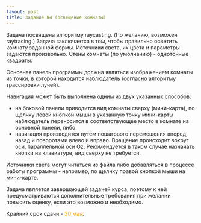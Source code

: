 ```yaml
---
layout: post
title: Задание №4 (освещение комнаты)
---
```


Задача посвящена алгоритму raycasting. (По желанию, возможен raytracing.) Задача заключается в том, чтобы правильно осветить комнату заданной формы. Источники света, их цвета и параметры задаются произвольно. Стены комнаты (по умолчанию) - однотонные квадраты.

Основная панель программы должна являться изображением комнаты из точки, в которой находится наблюдатель (согласно алгоритму трассировки лучей). 

Навигация может быть выполнена одним из двух указанных способов: 

 * на боковой панели приводится вид комнаты сверху (мини-карта), по щелчку левой кнопкой мыши в указанную точку мини-карты наблюдатель переносится в соответствующее место в комнате на основной панели, либо
 * навигация производится путем пошагового перемещения вперед, назад и поворотами влево и вправо. Вращение происходит вокруг оси, параллельной оси Oz. Рекомендуется в таком случае назначать кнопки на клавиатуре, вид сверху не требуется.

Источники света могут читаться из файла либо добавляться в процессе работы программы - например, по щелчку правой кнопкой мыши на мини-карте.

Задача является завершающей задачей курса, поэтому к ней предусматриваются дополнительные требования при желании повысить оценку, если это возможно и необходимо.  

Крайний срок сдачи - <span style="color:orange">30 мая</span>.
